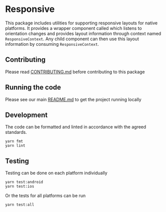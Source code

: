 # Responsive

This package includes utilities for supporting responsive layouts for native platforms. It provides a wrapper component called <Responsive> which listens to orientation changes and provides layout information through context named `ResponsiveContext`. Any child component can then use this layout information by consuming `ResponsiveContext`.

## Contributing

Please read [CONTRIBUTING.md](./CONTRIBUTING.md) before contributing to this
package

## Running the code

Please see our main [README.md](../README.md) to get the project running locally

## Development

The code can be formatted and linted in accordance with the agreed standards.

```
yarn fmt
yarn lint
```

## Testing

Testing can be done on each platform individually

```
yarn test:android
yarn test:ios
```

Or the tests for all platforms can be run

```
yarn test:all
```
